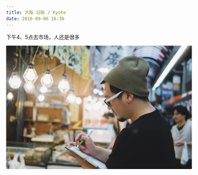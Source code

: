 ```yaml
---
title: 大阪 记账 / Kyoto
date: 2016-09-06 16:30
---
```


下午4、5点去市场，人还是很多


![](./_image/2016-10-18-18-39-20.jpg)
